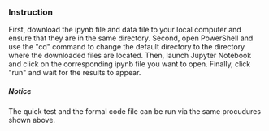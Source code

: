### Instruction

First, download the ipynb file and data file to your local computer and ensure that they are in the same directory.
Second, open PowerShell and use the "cd" command to change the default directory to the directory where the downloaded files are located.
Then, launch Jupyter Notebook and click on the corresponding ipynb file you want to open.
Finally, click "run" and wait for the results to appear.

##### Notice
The quick test and the formal code file can be run via the same procudures shown above. 